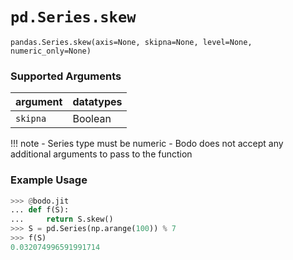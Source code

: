 # `pd.Series.skew`

`pandas.Series.skew(axis=None, skipna=None, level=None, numeric_only=None)`

### Supported Arguments

| argument | datatypes |
|-----------------------------|----------------------------------------|
| `skipna` | Boolean |

!!! note
\- Series type must be numeric
\- Bodo does not accept any additional arguments to pass to the
function

### Example Usage

```py
>>> @bodo.jit
... def f(S):
...     return S.skew()
>>> S = pd.Series(np.arange(100)) % 7
>>> f(S)
0.032074996591991714
```
